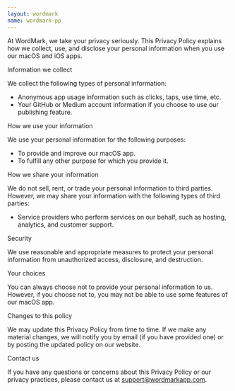 ```yaml
---
layout: wordmark
name: wordmark-pp
---
```


At WordMark, we take your privacy seriously. This Privacy Policy explains how we collect, use, and disclose your personal information when you use our macOS and iOS apps.

Information we collect

We collect the following types of personal information:
- Anonymous app usage information such as clicks, taps, use time, etc.
- Your GitHub or Medium account information if you choose to use our publishing feature.

How we use your information

We use your personal information for the following purposes:
- To provide and improve our macOS app.
- To fulfill any other purpose for which you provide it.

How we share your information

We do not sell, rent, or trade your personal information to third parties. However, we may share your information with the following types of third parties:
- Service providers who perform services on our behalf, such as hosting, analytics, and customer support.

Security

We use reasonable and appropriate measures to protect your personal information from unauthorized access, disclosure, and destruction.

Your choices

You can always choose not to provide your personal information to us. However, if you choose not to, you may not be able to use some features of our macOS app.

Changes to this policy

We may update this Privacy Policy from time to time. If we make any material changes, we will notify you by email (if you have provided one) or by posting the updated policy on our website.

Contact us

If you have any questions or concerns about this Privacy Policy or our privacy practices, please contact us at support@wordmarkapp.com.